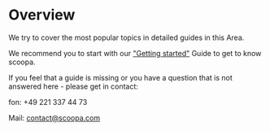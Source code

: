 Overview
========

We try to cover the most popular topics in detailed guides in this Area.

We recommend you to start with our ["Getting started"](/guides/getting-started) Guide to get to know scoopa.

If you feel that a guide is missing or you have a question that is not answered here - please get in contact:

fon: +49 221 337 44 73

Mail: [contact@scoopa.com](mailto:contact@scoopa.com)